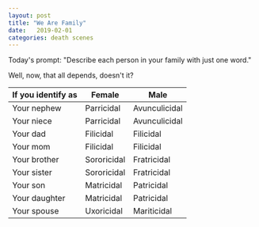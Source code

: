 ```yaml
---
layout: post
title: "We Are Family"
date:   2019-02-01
categories: death scenes
---
```

Today's prompt: "Describe each person in your family with just one word."

Well, now, that all depends, doesn't it?

|If you identify as|Female|Male|
|------------------|------|----|
|Your nephew|Parricidal|Avunculicidal|
|Your niece|Parricidal|Avunculicidal|
|Your dad|Filicidal|Filicidal|
|Your mom|Filicidal|Filicidal|
|Your brother|Sororicidal|Fratricidal|
|Your sister|Sororicidal|Fratricidal|
|Your son|Matricidal|Patricidal|
|Your daughter|Matricidal|Patricidal|
|Your spouse|Uxoricidal|Mariticidal|
